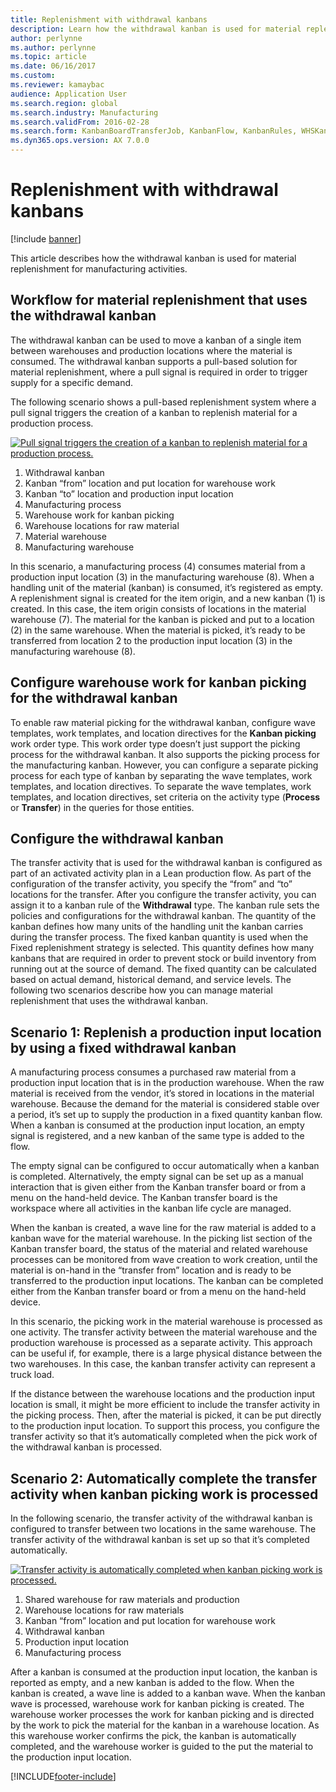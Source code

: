 ```yaml
---
title: Replenishment with withdrawal kanbans
description: Learn how the withdrawal kanban is used for material replenishment for manufacturing activities with an outline on workflows for material replenishments.
author: perlynne
ms.author: perlynne
ms.topic: article
ms.date: 06/16/2017
ms.custom:
ms.reviewer: kamaybac
audience: Application User
ms.search.region: global
ms.search.industry: Manufacturing
ms.search.validFrom: 2016-02-28
ms.search.form: KanbanBoardTransferJob, KanbanFlow, KanbanRules, WHSKanbanWaveTable, WHSKanbanWaveTableListPage
ms.dyn365.ops.version: AX 7.0.0
---
```


# Replenishment with withdrawal kanbans

[!include [banner](../includes/banner.md)]

This article describes how the withdrawal kanban is used for material replenishment for manufacturing activities.

## Workflow for material replenishment that uses the withdrawal kanban

The withdrawal kanban can be used to move a kanban of a single item between warehouses and production locations where the material is consumed. The withdrawal kanban supports a pull-based solution for material replenishment, where a pull signal is required in order to trigger supply for a specific demand. 

The following scenario shows a pull-based replenishment system where a pull signal triggers the creation of a kanban to replenish material for a production process. 

[![Pull signal triggers the creation of a kanban to replenish material for a production process.](./media/material-replenishment-with-withdrawal-kanban.png)](./media/material-replenishment-with-withdrawal-kanban.png)

1.  Withdrawal kanban
2.  Kanban “from” location and put location for warehouse work
3.  Kanban “to” location and production input location
4.  Manufacturing process
5.  Warehouse work for kanban picking
6.  Warehouse locations for raw material
7.  Material warehouse
8.  Manufacturing warehouse

In this scenario, a manufacturing process (4) consumes material from a production input location (3) in the manufacturing warehouse (8). When a handling unit of the material (kanban) is consumed, it’s registered as empty. A replenishment signal is created for the item origin, and a new kanban (1) is created. In this case, the item origin consists of locations in the material warehouse (7). The material for the kanban is picked and put to a location (2) in the same warehouse. When the material is picked, it’s ready to be transferred from location 2 to the production input location (3) in the manufacturing warehouse (8).

## Configure warehouse work for kanban picking for the withdrawal kanban

To enable raw material picking for the withdrawal kanban, configure wave templates, work templates, and location directives for the **Kanban picking** work order type. This work order type doesn’t just support the picking process for the withdrawal kanban. It also supports the picking process for the manufacturing kanban. However, you can configure a separate picking process for each type of kanban by separating the wave templates, work templates, and location directives. To separate the wave templates, work templates, and location directives, set criteria on the activity type (**Process** or **Transfer**) in the queries for those entities.

## Configure the withdrawal kanban

The transfer activity that is used for the withdrawal kanban is configured as part of an activated activity plan in a Lean production flow. As part of the configuration of the transfer activity, you specify the “from” and “to” locations for the transfer. After you configure the transfer activity, you can assign it to a kanban rule of the **Withdrawal** type. The kanban rule sets the policies and configurations for the withdrawal kanban. The quantity of the kanban defines how many units of the handling unit the kanban carries during the transfer process. The fixed kanban quantity is used when the Fixed replenishment strategy is selected. This quantity defines how many kanbans that are required in order to prevent stock or build inventory from running out at the source of demand. The fixed quantity can be calculated based on actual demand, historical demand, and service levels. The following two scenarios describe how you can manage material replenishment that uses the withdrawal kanban.

## Scenario 1: Replenish a production input location by using a fixed withdrawal kanban

A manufacturing process consumes a purchased raw material from a production input location that is in the production warehouse. When the raw material is received from the vendor, it’s stored in locations in the material warehouse. Because the demand for the material is considered stable over a period, it’s set up to supply the production in a fixed quantity kanban flow. When a kanban is consumed at the production input location, an empty signal is registered, and a new kanban of the same type is added to the flow. 

The empty signal can be configured to occur automatically when a kanban is completed. Alternatively, the empty signal can be set up as a manual interaction that is given either from the Kanban transfer board or from a menu on the hand-held device. The Kanban transfer board is the workspace where all activities in the kanban life cycle are managed. 

When the kanban is created, a wave line for the raw material is added to a kanban wave for the material warehouse. In the picking list section of the Kanban transfer board, the status of the material and related warehouse processes can be monitored from wave creation to work creation, until the material is on-hand in the “transfer from” location and is ready to be transferred to the production input locations. The kanban can be completed either from the Kanban transfer board or from a menu on the hand-held device. 

In this scenario, the picking work in the material warehouse is processed as one activity. The transfer activity between the material warehouse and the production warehouse is processed as a separate activity. This approach can be useful if, for example, there is a large physical distance between the two warehouses. In this case, the kanban transfer activity can represent a truck load. 

If the distance between the warehouse locations and the production input location is small, it might be more efficient to include the transfer activity in the picking process. Then, after the material is picked, it can be put directly to the production input location. To support this process, you configure the transfer activity so that it’s automatically completed when the pick work of the withdrawal kanban is processed.

## Scenario 2: Automatically complete the transfer activity when kanban picking work is processed

In the following scenario, the transfer activity of the withdrawal kanban is configured to transfer between two locations in the same warehouse. The transfer activity of the withdrawal kanban is set up so that it’s completed automatically. 

[![Transfer activity is automatically completed when kanban picking work is processed.](./media/transfer-activities-when-processing-kanban-picking.png)](./media/transfer-activities-when-processing-kanban-picking.png)

1.  Shared warehouse for raw materials and production
2.  Warehouse locations for raw materials
3.  Kanban “from” location and put location for warehouse work
4.  Withdrawal kanban
5.  Production input location
6.  Manufacturing process

After a kanban is consumed at the production input location, the kanban is reported as empty, and a new kanban is added to the flow. When the kanban is created, a wave line is added to a kanban wave. When the kanban wave is processed, warehouse work for kanban picking is created. The warehouse worker processes the work for kanban picking and is directed by the work to pick the material for the kanban in a warehouse location. As this warehouse worker confirms the pick, the kanban is automatically completed, and the warehouse worker is guided to the put the material to the production input location.



[!INCLUDE[footer-include](../../includes/footer-banner.md)]